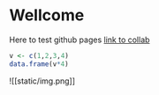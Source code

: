 # Wellcome
Here to test github pages
[link to collab](collaborators/main.md)
```R
v <- c(1,2,3,4)
data.frame(v*4)
```
![[static/img.png]]
